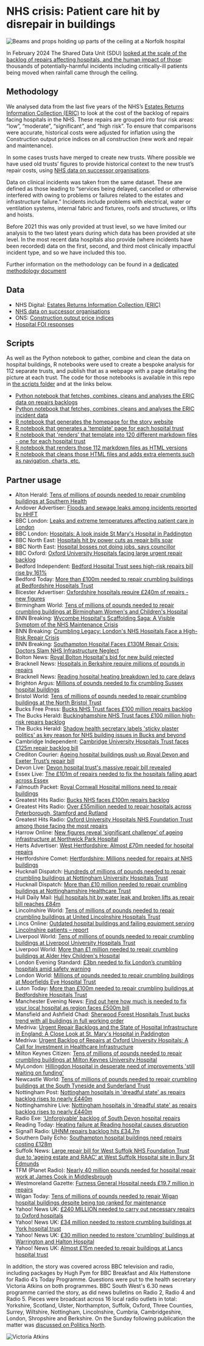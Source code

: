 # NHS crisis: Patient care hit by disrepair in buildings

![Beams and props holding up parts of the ceiling at a Norfolk hospital](https://ichef.bbci.co.uk/news/976/cpsprodpb/2DE4/production/_125684711_16079512-877c-4545-bb73-f8328783cc10.png.webp)

In February 2024 The Shared Data Unit (SDU) [looked at the scale of the backlog of repairs affecting hospitals, and the human impact of those](https://www.bbc.co.uk/news/uk-england-68214879): thousands of potentially-harmful incidents including critically-ill patients being moved when rainfall came through the ceiling.

## Methodology

We analysed data from the last five years of the NHS’s [Estates Returns Information Collection (ERIC)](https://digital.nhs.uk/data-and-information/publications/statistical/estates-returns-information-collection) to look at the cost of the backlog of repairs facing hospitals in the NHS. These repairs are grouped into four risk areas: “low”, “moderate”, “significant”, and “high risk”. To ensure that comparisons were accurate, historical costs were adjusted for inflation using the Construction output price indices on all construction (new work and repair and maintenance).

In some cases trusts have merged to create new trusts. Where possible we have used old trusts’ figures to provide historical context to the new trust’s repair costs, using [NHS data on successor organisations](https://digital.nhs.uk/services/organisation-data-service/export-data-files/csv-downloads/miscellaneous).

Data on clinical incidents was taken from the same dataset. These are defined as those leading to “services being delayed, cancelled or otherwise interfered with owing to problems or failures related to the estates and infrastructure failure.” Incidents include problems with electrical, water or ventilation systems, internal fabric and fixtures, roofs and structures, or lifts and hoists.

Before 2021 this was only provided at trust level, so we have limited our analysis to the two latest years during which data has been provided at site level. In the most recent data hospitals also provide (where incidents have been recorded) data on the first, second, and third most clinically impactful incident type, and so we have included this too.

Further information on the methodology can be found in a [dedicated methodology document](https://docs.google.com/document/d/1wVUgjH1YpWRKX2Tthkbf0i0XoI9p6giUbI-emnzhDsE/edit?usp=sharing)

## Data

* NHS Digital: [Estates Returns Information Collection (ERIC)](https://digital.nhs.uk/data-and-information/publications/statistical/estates-returns-information-collection)
* [NHS data on successor organisations](https://digital.nhs.uk/services/organisation-data-service/export-data-files/csv-downloads/miscellaneous)
* ONS: [Construction output price indices](https://www.ons.gov.uk/businessindustryandtrade/constructionindustry/datasets/interimconstructionoutputpriceindices)
* [Hospital FOI responses](https://docs.google.com/spreadsheets/d/1VWCysIpaq0H3xh8XxbEMo73EmeIJbdzfcaCg-koqJw0/edit?usp=sharing)

## Scripts

As well as the Python notebook to gather, combine and clean the data on hospital buildings, R notebooks were used to create a bespoke analysis for 112 separate trusts, and publish that as a webpage with a page detailing the picture at each trust. The code for those notebooks is available in this repo in [the scripts folder](https://github.com/BBC-Data-Unit/hospitalbuildings/tree/main/scripts) and at the links below.

* [Python notebook that fetches, combines, cleans and analyses the ERIC data on repairs backlogs](https://github.com/BBC-Data-Unit/hospitalbuildings/blob/main/scripts/hospitalBuildingsAnalysisREPAIRS.ipynb)
* [Python notebook that fetches, combines, cleans and analyses the ERIC incident data](https://github.com/BBC-Data-Unit/hospitalbuildings/blob/main/scripts/hospitalBuildingsAnalysisINCIDENTS.ipynb)
* [R notebook that generates the homepage for the story website](https://github.com/BBC-Data-Unit/hospitalbuildings/blob/main/scripts/index.Rmd)
* [R notebook that generates a 'template' page for each hospital trust](https://github.com/BBC-Data-Unit/hospitalbuildings/blob/main/scripts/01templateBYTRUST.Rmd)
* [R notebook that 'renders' that template into 120 different markdown files - one for each hospital trust](https://github.com/BBC-Data-Unit/hospitalbuildings/blob/main/scripts/02render.Rmd)
* [R notebook that renders those 112 markdown files as HTML versions](https://github.com/BBC-Data-Unit/hospitalbuildings/blob/main/scripts/03renderhtml.Rmd)
* [R notebook that cleans those HTML files and adds extra elements such as navigation, charts, etc.](https://github.com/BBC-Data-Unit/hospitalbuildings/blob/main/scripts/04cleaning.Rmd)

## Partner usage

* Alton Herald: [Tens of millions of pounds needed to repair crumbling buildings at Southern Health](https://www.altonherald.com/news/tens-of-millions-of-pounds-needed-to-repair-crumbling-buildings-at-southern-health-667125)
* Andover Advertiser: [Floods and sewage leaks among incidents reported by HHFT](https://www.andoveradvertiser.co.uk/news/24131780.floods-sewage-leaks-among-incidents-reported-hhft/)
* BBC London: [Leaks and extreme temperatures affecting patient care in London](https://www.bbc.co.uk/news/uk-england-london-68350346)
* BBC London: [Hospitals: A look inside St Mary's Hospital in Paddington](https://www.bbc.co.uk/news/av/uk-england-london-68364140)
* BBC North East: [Hospitals hit by power cuts as repair bills soar](https://www.bbc.co.uk/news/articles/ce7lkwxd894o)
* BBC North East: [Hospital bosses not doing jobs, says councillor](https://www.bbc.co.uk/news/articles/cq5xn9y0ddko)
* BBC Oxford: [Oxford University Hospitals facing large urgent repair backlog](https://www.bbc.co.uk/news/uk-england-oxfordshire-68359066)
* Bedford Independent: [Bedford Hospital Trust sees high-risk repairs bill rise by 161%](https://www.bedfordindependent.co.uk/bedford-hospital-trust-sees-high-risk-repairs-bill-rise-by-161/)
* Bedford Today: [More than £100m needed to repair crumbling buildings at Bedfordshire Hospitals Trust](https://www.bedfordtoday.co.uk/health/more-than-ps100m-needed-to-repair-crumbling-buildings-at-bedfordshire-hospitals-trust-4528134)
* Bicester Advertiser: [Oxfordshire hospitals require £240m of repairs - new figures](https://www.bicesteradvertiser.net/news/24132995.oxfordshire-hospitals-require-240m-repairs---new-figures/)
* Birmingham World: [Tens of millions of pounds needed to repair crumbling buildings at Birmingham Women's and Children's Hospital](https://www.birminghamworld.uk/your-birmingham/birmingham/tens-of-millions-of-pounds-needed-to-repair-crumbling-buildings-at-birmingham-womens-and-childrens-hospital-4526309)
* BNN Breaking: [Wycombe Hospital's Scaffolding Saga: A Visible Symptom of the NHS Maintenance Crisis](https://bnnbreaking.com/breaking-news/health/wycombe-hospitals-scaffolding-saga-a-visible-symptom-of-the-nhs-maintenance-crisis)
* BNN Breaking: [Crumbling Legacy: London's NHS Hospitals Face a High-Risk Repair Crisis](https://bnnbreaking.com/politics/crumbling-legacy-londons-nhs-hospitals-face-a-high-risk-repair-crisis)
* BNN Breaking: [Southampton Hospital Faces £130M Repair Crisis: Doctors Slam NHS Infrastructure Neglect](https://bnnbreaking.com/breaking-news/health/southampton-hospital-faces-130m-repair-crisis-doctors-slam-nhs-infrastructure-neglect)
* Bolton News: [Royal Bolton Hospital's bid for new build rejected](https://www.theboltonnews.co.uk/news/24136608.royal-bolton-hospitals-bid-new-build-rejected/)
* Bracknell News: [Hospitals in Berkshire require millions of pounds in repairs](https://www.bracknellnews.co.uk/news/24142134.hospitals-berkshire-require-millions-pounds-repairs/)
* Bracknell News: [Reading hospital heating breakdown led to care delays](https://bracknellnews.co.uk/news/24180821.reading-hospital-heating-breakdown-led-care-delays/)
* Brighton Argus: [Millions of pounds needed to fix crumbling Sussex hospital buildings](https://www.theargus.co.uk/news/24151881.millions-pounds-needed-fix-crumbling-sussex-hospital-buildings/)
* Bristol World: [Tens of millions of pounds needed to repair crumbling buildings at the North Bristol Trust](https://www.bristolworld.com/your-bristol/south-gloucestershire/tens-of-millions-of-pounds-needed-to-repair-crumbling-buildings-at-the-north-bristol-trust-4526277)
* Bucks Free Press: [Bucks NHS Trust faces £100 million repairs backlog](https://www.bucksfreepress.co.uk/awards/bhsc-awards-2021/news/24131107.bucks-nhs-trust-faces-100-million-repairs-backlog/)
* The Bucks Herald: [Buckinghamshire NHS Trust faces £100 million high-risk repairs backlog](https://www.bucksherald.co.uk/health/buckinghamshire-nhs-trust-faces-ps100-million-high-risk-repairs-backlog-4526934)
* The Bucks Herald: [Shadow health secretary labels 'sticky plaster politics' as key reason for NHS building issues in Bucks and beyond](https://www.bucksherald.co.uk/news/politics/shadow-health-secretary-labels-sticky-plaster-politics-as-key-reason-for-nhs-building-issues-in-bucks-and-beyond-4529524)
* Cambridge Independent: [Cambridge University Hospitals Trust faces £125m repair backlog bill](https://www.cambridgeindependent.co.uk/news/cambridge-university-hospitals-trust-faces-125m-repair-back-9354159/)
* Crediton Courier: [Ageing hospital buildings push up Royal Devon and Exeter Trust’s repair bill](https://www.creditoncourier.co.uk/news/health/ageing-hospital-buildings-push-up-royal-devon-and-exeter-trusts-repair-bill-668121)
* Devon Live: [Devon hospital trust's massive repair bill revealed](https://www.devonlive.com/news/devon-news/devon-hospital-trusts-massive-repair-9121391)
* Essex Live: [The £101m of repairs needed to fix the hospitals falling apart across Essex](https://www.essexlive.news/news/essex-news/101m-repairs-needed-fix-hospitals-9143880)
* Falmouth Packet: [Royal Cornwall Hospital millions need to repair buildings](https://www.falmouthpacket.co.uk/news/24149188.royal-cornwall-hospital-millions-need-repair-buildings/)
* Greatest Hits Radio: [Bucks NHS faces £100m repairs backlog](https://planetradio.co.uk/greatest-hits/beds-bucks-herts/news/bucks-nhs-faces-pound100m-repairs-backlog/)
* Greatest Hits Radio: [Over £55million needed to repair hospitals across Peterborough, Stamford and Rutland](https://planetradio.co.uk/greatest-hits/cambridgeshire/news/millions-needed-to-repair-peterborough-hospitals/)
* Greatest Hits Radio: [Oxford University Hospitals NHS Foundation Trust among those facing the most repairs](https://planetradio.co.uk/greatest-hits/oxfordshire/news/oxford-university-hospitals-nhs-foundation-trust-among-those-facing-the-most-repairs/)
* Harrow Online: [New figures reveal ‘significant challenge’ of ageing infrastructure at Northwick Park Hospital](https://harrowonline.org/2024/02/22/new-figures-reveal-significant-challenge-of-ageing-infrastructure-at-northwick-park-hospital/)
* Herts Advertiser: [West Hertfordshire: Almost £70m needed for hospital repairs](https://www.hertsad.co.uk/news/24139462.west-hertfordshire-almost-70m-needed-hospital-repairs/)
* Hertfordshire Comet: [Hertfordshire: Millions needed for repairs at NHS buildings](https://www.thecomet.net/news/24143678.hertfordshire-millions-needed-repairs-nhs-buildings/)
* Hucknall Dispatch: [Hundreds of millions of pounds needed to repair crumbling buildings at Nottingham University Hospitals Trust](https://www.hucknalldispatch.co.uk/news/people/hundreds-of-millions-of-pounds-needed-to-repair-crumbling-buildings-at-nottingham-university-hospitals-trust-4529252)
* Hucknall Dispatch: [More than £10 million needed to repair crumbling buildings at Nottinghamshire Healthcare Trust](https://www.hucknalldispatch.co.uk/news/people/more-than-ps10-million-needed-to-repair-crumbling-buildings-at-nottinghamshire-healthcare-trust-4537696)
* Hull Daily Mail: [Hull hospitals hit by water leak and broken lifts as repair bill reaches £84m](https://www.hulldailymail.co.uk/news/hull-east-yorkshire-news/hull-hospitals-face-water-leaks-9117770)
* Lincolnshire World: [Tens of millions of pounds needed to repair crumbling buildings at United Lincolnshire Hospitals Trust](https://www.lincolnshireworld.com/lincolnshire/grantham/tens-of-millions-of-pounds-needed-to-repair-crumbling-buildings-at-united-lincolnshire-hospitals-trust-4526244)
* Lincs Online: [Outdated hospital buildings and failing equipment serving Lincolnshire patients – report](https://www.lincsonline.co.uk/spalding/news/the-outdated-hospital-buildings-and-failing-equipment-servin-9353722/)
* Liverpool World: [Tens of millions of pounds needed to repair crumbling buildings at Liverpool University Hospitals Trust](https://www.liverpoolworld.uk/your-merseyside/liverpool/tens-of-millions-of-pounds-needed-to-repair-crumbling-buildings-at-liverpool-university-hospitals-trust-4526268)
* Liverpool World: [More than £1 million needed to repair crumbling buildings at Alder Hey Children's Hospital](https://www.liverpoolworld.uk/your-merseyside/liverpool/more-than-ps1-million-needed-to-repair-crumbling-buildings-at-alder-hey-childrens-hospital-4526305)
* London Evening Standard: [£3bn needed to fix London’s crumbling hospitals amid safety warning](https://www.standard.co.uk/news/health/london-hospitals-repair-patient-safety-b1138171.html)
* London World: [Millions of pounds needed to repair crumbling buildings at Moorfields Eye Hospital Trust](https://www.londonworld.com/your-london/islington/millions-of-pounds-needed-to-repair-crumbling-buildings-at-moorfields-eye-hospital-trust-4526275)
* Luton Today: [More than £100m needed to repair crumbling buildings at Bedfordshire Hospitals Trust](https://www.lutontoday.co.uk/health/more-than-ps100m-needed-to-repair-crumbling-buildings-at-bedfordshire-hospitals-trust-4528134)
* Manchester Evening News: [Find out here how much is needed to fix your local hospital as region faces £500m bill](https://www.manchestereveningnews.co.uk/news/greater-manchester-news/find-out-here-how-much-28686505)
* Mansfield and Ashfield Chad: [Sherwood Forest Hospitals Trust bucks trend with all buildings in full working order](https://www.chad.co.uk/health/sherwood-forest-hospitals-trust-bucks-trend-with-all-buildings-in-full-working-order-4529040)
* Medriva: [Urgent Repair Backlogs and the State of Hospital Infrastructure in England: A Close Look at St. Mary's Hospital in Paddington](https://medriva.com/breaking-news/urgent-repair-backlogs-and-the-state-of-hospital-infrastructure-in-england-a-close-look-at-st-marys-hospital-in-paddington/)
* Medriva: [Urgent Backlog of Repairs at Oxford University Hospitals: A Call for Investment in Healthcare Infrastructure](https://medriva.com/health/healthcare/urgent-backlog-of-repairs-at-oxford-university-hospitals-a-call-for-investment-in-healthcare-infrastructure/)
* Milton Keynes Citizen: [Tens of millions of pounds needed to repair crumbling buildings at Milton Keynes University Hospital](https://www.miltonkeynes.co.uk/news/people/tens-of-millions-of-pounds-needed-to-repair-crumbling-buildings-at-milton-keynes-university-hospital-4529101)
* MyLondon: [Hillingdon Hospital in desperate need of improvements 'still waiting on funding'](https://mylondon.news/news/west-london-news/hillingdon-hospital-desperate-need-improvements-28737913)
* Newcastle World: [Tens of millions of pounds needed to repair crumbling buildings at the South Tyneside and Sunderland Trust](https://www.newcastleworld.com/your-newcastle/south-tyneside/tens-of-millions-of-pounds-needed-to-repair-crumbling-buildings-at-the-south-tyneside-and-sunderland-trust-4526267)
* Nottingham Post: [Nottingham hospitals in 'dreadful state' as repairs backlog rises to nearly £440m](https://www.nottinghampost.com/news/nottingham-news/nottingham-hospitals-dreadful-state-repairs-9114146)
* Nottinghamshire Live: [Nottingham hospitals in 'dreadful state' as repairs backlog rises to nearly £440m](https://www.nottinghampost.com/news/nottingham-news/nottingham-hospitals-dreadful-state-repairs-9114146)
* Radio Exe: [‘Unforgivable’ backlog of South Devon hospital repairs](https://www.radioexe.co.uk/news-and-features/local-news/unforgivable-backlog-of-south-devon-hospital-repairs/)
* Reading Today: [Heating failure at Reading hospital causes disruption](https://rdg.today/heating-failure-at-reading-hospital-causes-disruption/)
* Signal1 Radio: [UHNM repairs backlog hits £34.7m](https://planetradio.co.uk/signal1/local/news/uhnm-repairs-backlog-hits-pound347m/)
* Southern Daily Echo: [Southampton hospital buildings need repairs costing £128m](https://www.dailyecho.co.uk/news/24136356.southampton-hospital-buildings-need-repairs-costing-128m/)
* Suffolk News: [Large repair bill for West Suffolk NHS Foundation Trust due to ‘ageing estate and RAAC’ at West Suffolk Hospital site in Bury St Edmunds](https://www.suffolknews.co.uk/bury-st-edmunds/news/amp/safety-is-our-priority-hospital-s-trust-has-one-of-bigges-9353322/)
* TFM (Planet Radio): [Nearly 40 million pounds needed for hospital repair work at James Cook in Middlesbrough](https://planetradio.co.uk/tfm/local/news/nearly-40-million-pounds-needed-james-cook-hospital-middlesbrough-repair-work/)
* Westmoreland Gazette: [Furness General Hospital needs £19.7 million in repairs](https://www.thewestmorlandgazette.co.uk/news/24135397.furness-general-hospital-needs-19-7-million-repairs/)
* Wigan Today: [Tens of millions of pounds needed to repair Wigan hospital buildings despite being top ranked for maintenance](https://www.wigantoday.net/health/tens-of-millions-of-pounds-needed-to-repair-wigan-hospital-buildings-despite-being-top-ranked-for-maintenance-4545328)
* Yahoo! News UK: [£240 MILLION needed to carry out necessary repairs to Oxford hospitals](https://uk.news.yahoo.com/240-million-needed-carry-necessary-123000215.html)
* Yahoo! News UK: [£34 million needed to restore crumbling buildings at York hospital trust](https://uk.news.yahoo.com/34-million-needed-restore-crumbling-040000194.html)
* Yahoo! News UK: [£30 million needed to restore 'crumbling' buildings at Warrington and Halton Hospital](https://uk.news.yahoo.com/30-million-needed-restore-crumbling-050000106.html)
* Yahoo! News UK: [Almost £15m needed to repair buildings at Lancs hospital trust](https://uk.news.yahoo.com/almost-15m-needed-repair-buildings-050000823.html)

In addition, the story was covered across BBC television and radio, including packages by Hugh Pym for BBC Breakfast and Alix Hattenstone for Radio 4’s Today Programme. Questions were put to the health secretary Victoria Atkins on both programmes. BBC South West's 6.30 news programme carried the story, as did news bulletins on Radio 2, Radio 4 and Radio 5. Pieces were broadcast across 16 local radio outlets in total: Yorkshire, Scotland, Ulster, Northampton, Suffolk, Oxford, Three Counties, Surrey, Wiltshire, Nottingham, Lincolnshire, Cumbria, Cambridgeshire, London, Shropshire and Berkshire. On the Sunday following publication the matter was [discussed on Politics North](https://www.bbc.co.uk/news/articles/cq5xn9y0ddko).

![Victoria Atkins](https://raw.githubusercontent.com/BBC-Data-Unit/hospitalbuildings/main/victoriaatkins.jpeg)

